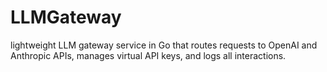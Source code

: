 # LLMGateway
lightweight LLM gateway service in Go that routes requests to OpenAI and Anthropic APIs, manages virtual API keys, and logs all interactions.
